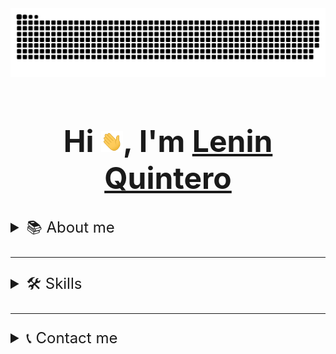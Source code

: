 <html>
<body>
<div style="font-size: 1.5rem">

<div align="center">
  <a href="https://leninquintero.ar">
  <img  src="assets/grid-snake.svg"
       alt="snake" /></a>
</div>

<h1 align="center">Hi <img width="35" src="assets/waving.gif">, I'm <a href="https://leninquintero.ar"> Lenin Quintero</a></h1>


<details>
  <summary>📚 About me</summary>
<div>
<samp>

 
 </samp>
</div>
</details>

-----
<details>
  <summary><span>🛠️ Skills</span></summary>
<div>
<samp>

 
 </samp>
</div>
</details>

-----
<details>
  <summary>📞 Contact me</summary>
<div>
  <samp>
    <p align="center">
      <br/>
    <a href="https://www.linkedin.com/in/leninquintero/" target="blank">
        <img align="center"
            src="https://img.shields.io/badge/linkedin-%231DA1F2.svg?style=for-the-badge&logo=linkedin&logoColor=white"
            alt="LeninQuintero" height="30"/>
    </a>
      <a href="mailto:contacto@leninquintero.ar" target="blank"><img align="center"
         src="https://img.shields.io/badge/mail-EA4335.svg?style=for-the-badge&logo=gmail&logoColor=white"
         alt="LeninQuintero" height="30"/></a>
      <a href="https://wa.me/+5491127695285" target="blank"><img align="center"
         src="https://img.shields.io/badge/whatsapp-4B7F1.svg?style=for-the-badge&logo=whatsapp&logoColor=white"
         alt="LeninQuintero" height="30"/></a>
    </p>
  </samp>
</div>
</details>